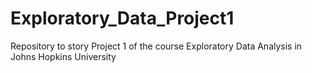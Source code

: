 # Exploratory_Data_Project1
Repository to story Project 1 of the course Exploratory Data Analysis in Johns Hopkins University
